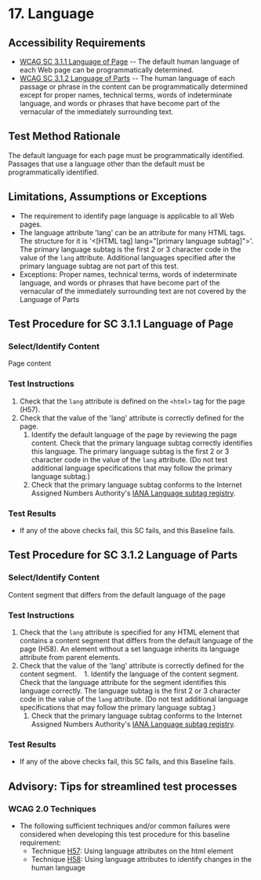 # 17. Language
## Accessibility Requirements
* [WCAG SC 3.1.1 Language of Page](http://www.w3.org/TR/UNDERSTANDING-WCAG20/meaning-doc-lang-id.html) -- The default human language of each Web page can be programmatically determined.
* [WCAG SC 3.1.2 Language of Parts](http://www.w3.org/TR/UNDERSTANDING-WCAG20/meaning-other-lang-id.html) -- The human language of each passage or phrase in the content can be programmatically determined except for proper names, technical terms, words of indeterminate language, and words or phrases that have become part of the vernacular of the immediately surrounding text. 

## Test Method Rationale
The default language for each page must be programmatically identified. Passages that use a language other than the default must be programmatically identified.
    
## Limitations, Assumptions or Exceptions
* The requirement to identify page language is applicable to all Web pages.
* The language attribute 'lang' can be an attribute for many HTML tags. The structure for it is
'<[HTML tag] lang="[primary language subtag]">'. The primary language subtag is the first 2 or 3 character code in the value of the `lang` attribute. Additional languages specified after the primary language subtag are not part of this test.
*	Exceptions: Proper names, technical terms, words of indeterminate language, and words or phrases that have become part of the vernacular of the immediately surrounding text are not covered by the Language of Parts

## Test Procedure for SC 3.1.1 Language of Page
### Select/Identify Content
Page content

### Test Instructions
1. Check that the `lang` attribute is defined on the `<html>` tag for the page (H57).
1. Check that the value of the 'lang' attribute is correctly defined for the page.
    1. Identify the default language of the page by reviewing the page content. Check that the primary language subtag correctly identifies this language. The primary language subtag is the first 2 or 3 character code in the value of the `lang` attribute. (Do not test additional language specifications that may follow the primary language subtag.)
    1. Check that the primary language subtag conforms to the Internet Assigned Numbers Authority's [IANA  Language subtag registry](http://www.iana.org/assignments/language-subtag-registry).  

### Test Results
* If any of the above checks fail, this SC fails, and this Baseline fails.

## Test Procedure for SC 3.1.2 Language of Parts
### Select/Identify Content
Content segment that differs from the default language of the page

### Test Instructions
1. Check that the `lang` attribute is specified for any HTML element that contains a content segment that differs from the default language of the page (H58). An element without a set language inherits its language attribute from parent elements.
1. Check that the value of the 'lang' attribute is correctly defined for the content segment. 
    1. Identify the language of the content segment. Check that the language attribute for the segment identifies this language correctly. The language subtag is the first 2 or 3 character code in the value of the `lang` attribute. (Do not test additional language specifications that may follow the primary language subtag.)
    1. Check that the primary language subtag conforms to the Internet Assigned Numbers Authority's [IANA  Language subtag registry](http://www.iana.org/assignments/language-subtag-registry). 

### Test Results
* If any of the above checks fail, this SC fails, and this Baseline fails.

## Advisory: Tips for streamlined test processes

### WCAG 2.0 Techniques
* The following sufficient techniques and/or common failures were considered when developing this test procedure for this baseline requirement:
    * Technique [H57](https://www.w3.org/TR/2016/NOTE-WCAG20-TECHS-20161007/H57.html): Using language attributes on the html element
    * Technique [H58](https://www.w3.org/TR/2016/NOTE-WCAG20-TECHS-20161007/H58.html): Using language attributes to identify changes in the human language
